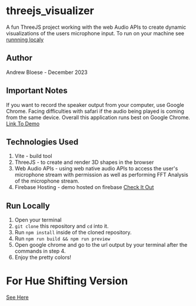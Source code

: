 # threejs_visualizer
A fun ThreeJS project working with the web Audio APIs to create dynamic visualizations of the users microphone input. To run on your machine see [runnning localy](##Run-Locally)

## Author
Andrew Bloese - December 2023

## Important Notes 
If you want to record the speaker output from your computer, use Google Chrome. Facing difficulties with safari if the audio being played is coming from the same device. Overall this application runs best on Google Chrome. 
[Link To Demo](https://beat-valley-visualizer.web.app)
   

## Technologies Used
1. Vite - build tool
2. ThreeJS - to create and render 3D shapes in the browser
3. Web Audio APIs - using web native audio APIs to access the user's microphone stream with permission as well as performing FFT Analysis of the microphone stream.
4. Firebase Hosting - demo hosted on firebase [Check It Out](https://beat-valley-visualizer.web.app)
   

## Run Locally
1. Open your terminal 
2. `git clone` this repository and `cd` into it.
3. Run `npm install` inside of the cloned repository. 
4. Run `npm run build && npm run preview` 
5. Open google chrome and go to the url output by your terminal after the commands in step 4.
6. Enjoy the pretty colors!

# For Hue Shifting Version
[See Here](https://quasar-audio.web.app)
